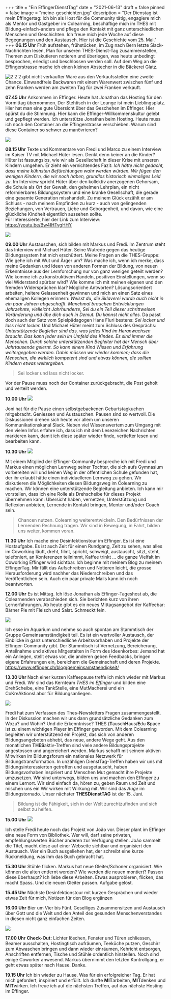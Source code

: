 +++
title = "Ein EffingerDienstTag"
date = "2021-06-13"
draft = false
pinned = false
image = "meine-geschichten.jpg"
description = "Der Dienstag ist mein Effingertag: Ich bin als Host für die Community tätig, engagiere mich als Mentor und Gastgeber im Colearning, beschäftige mich im THES mit Bildung-einfach-anders und pflege den Kontakt mit ganz unterschiedlichen Menschen und Geschichten. Ich freue mich jede Woche auf diese Begegnungen und den Austausch. Hier ist die Geschichte vom 25. Mai."
+++
**06.15 Uhr**
Früh aufstehen, frühstücken, im Zug nach Bern letzte Slack-Nachrichten lesen, Plan für unseren THES-Dienst-Tag zusammenstellen, Themen zum Diskutieren notieren und überlegen, was heute unbedingt besprochen, erledigt und beschlossen werden soll. Auf dem Weg an die Effingerstrasse mache ich einen kleinen Abstecher in die Bäckerei Glatz.

![2 2 2 gibt nicht verkaufter Ware aus den Verkaufsstellen eine zweite Chance. Einwandfreie Backwaren mit einem Warenwert zwischen fünf und zehn Franken werden am zweiten Tag für zwei Franken verkauft.](folie1.jpg)

**07.45 Uhr** 
Ankommen im Effinger. Heute hat Jonathan das Hosting für den Vormittag übernommen. Der Stehtisch in der Lounge ist mein Lieblingsplatz. Hier hat man eine gute Übersicht über das Geschehen im Effinger. Hier spürst du die Stimmung. Hier kann die Effinger-Willkommenskultur gelebt und gepflegt werden.
Ich unterstütze Jonathan beim Hosting. Heute muss ich noch den Container an die Effingerstrasse verschieben. Warum sind diese Container so schwer zu manövrieren?

![](effingertag.jpg)

**08.15 Uhr**
Texte und Kommentare von Fredi und Marco zu einem Interview im Kaiser TV mit Michael Hüter lesen. Denkt denn keiner an die Kinder? Hüter ist fassungslos, wie wir als Gesellschaft in dieser Krise mit unseren Kindern umgehen. Er zieht ein vernichtendes Fazit: *Ich hätte nicht gedacht, dass meine kühnsten Befürchtungen wahr werden würden. Wir fügen den wenigen Kindern, die wir noch haben, grundlos historisch einmaliges Leid zu*. Im Interview spricht Hüter über den kollektiv anerzogenen Gehorsam, die Schule als Ort der Gewalt, den geheimen Lehrplan, ein nicht reformierbares Bildungssystem und eine kranke Gesellschaft, die gerade eine gesamte Generation misshandelt. Zu meinem Glück erzählt er am Schluss - nach meinem Empfinden zu kurz - auch von gelingenden Beziehungen, von Vertrauen, Liebe und Geborgenheit, und davon, wie eine glückliche Kindheit eigentlich aussehen sollte.\
Für Interessierte, hier der Link zum Interview: <https://youtu.be/Bw4IHTvgHHY>

![](folie4.jpg)

**09.00 Uhr**
Austauschen, sich bilden mit Markus und Fredi. Im Zentrum steht das Interview mit Michael Hüter. Seine Wutrede gegen das heutige Bildungssystem hat mich erschüttert. Meine Fragen an die THES-Gruppe: Wie gehe ich mit Wut und Ärger um? Was mache ich, wenn ich merke, dass meine Gedanken und Ideen von anderen Formen der Bildung, von neuen Erkenntnisse aus der Lernforschung nur von ganz wenigen geteilt werden? Wie komme ich zu konstruktivem Handeln, positiven Einstellungen, wenn so viel Widerstand spürbar wird? Wie komme ich mit meinen eigenen und den fremden Widersprüchen klar?
Mögliche Antworten?
Lösungsorientiert arbeiten, heitere Gelassenheit gewinnen und mich an einen Satz eines ehemaligen Kollegen erinnern: *Weisst du, die Sklaverei wurde auch nicht in ein paar Jahren abgeschafft. Manchmal brauchen Entwicklungen Jahrzehnte, vielleicht Jahrhunderte, Sei du ein Teil dieser schrittweisen Veränderung und übe dich auch in Demut.* *Du kannst nicht alles.* 
Da passt doch auch der Satz vom Spielpädagogen Hans Fluri bestens: *Sei locker und lass nicht locker.* 
Und Michael Hüter meint zum Schluss des Gesprächs: *Unterstützende Begleiter sind das, was jedes Kind im Heranwachsen braucht. Das kann jeder sein im Umfeld des Kindes. Es sind immer die Menschen. Durch solche unterstützenden Begleiter hat der Mensch über Jahrtausende gelernt. So kann einem Kind Wissen und Erfahrung weitergegeben werden. Dahin müssen wir wieder kommen; dass die Menschen, die wirklich kompetent sind und etwas können, die sollten Kindern etwas weitergeben.*

> Sei locker und lass nicht locker. 

Vor der Pause muss noch der Container zurückgebracht, die Post geholt und verteilt werden.

**10.00 Uhr** 
![](folie2.jpg)

Joni hat für die Pause einen selbstgebackenen Geburtstagkuchen mitgebracht. Geniessen und Austauschen. Pausen sind so wertvoll. Die Diskussionen drehen sich heute vor allem um unseren Kommunikationskanal Slack. Neben viel Wissenswertem zum Umgang mit den vielen Infos erfahre ich, dass ich mit dem Lesezeichen Nachrichten markieren kann, damit ich diese später wieder finde, vertiefter lesen und bearbeiten kann.

**10.30 Uhr**
![](colearning.jpg)

Mit einem Mitglied der Effinger-Community bespreche ich mit Fredi und Markus einen möglichen Lernweg seiner Tochter, die sich aufs Gymnasium vorbereiten will und keinen Weg in der öffentlichen Schule gefunden hat, der ihr erlaubt hätte einen individuelleren Lernweg zu gehen. Wir diskutieren die Möglichkeiten diesen Bildungsweg im Colearning zu machen. Wir können eine unterstützende Begleitung anbieten. Ich kann mir vorstellen, dass ich eine Rolle als Drehscheibe für dieses Projekt übernehmen kann: Übersicht haben, vernetzen, Unterstützung und Reflexion anbieten, Lernende in Kontakt bringen, Mentor und/oder Coach sein.

> Chancen nutzen. Colearning weiterentwickeln. Den Bedürfnissen der Lernenden Rechnung tragen. Wir sind in Bewegung, in Fahrt, bilden uns weiter, kommen voran.

**11.30 Uhr**
Ich mache eine Desinfektionstour im Effinger. Es ist eine Hostaufgabe. Es ist auch Zeit für einen Rundgang, Zeit zu sehen, was alles im Coworking läuft, dreht, filmt, spricht, schweigt, austauscht, sitzt, steht, telefoniert, an Konferenzen teilnimmt, Kaffee trinkt ... die ganze Vielfalt im Coworking Effinger wird sichtbar.
Ich beginne mit meinem Blog zu meinem EffingerTag. Mir fällt das Aufschreiben und Notieren leicht, die grosse Herausforderung wird nachher das Niederschreiben und das Veröffentlichen sein. Auch ein paar private Mails kann ich noch beantworten.

**12.00 Uhr**
Es ist Mittag. Ich löse Jonathan als Effinger-Tageshost ab, die Colearnenden verabschieden sich. Sie berichten kurz von ihren Lernerfahrungen. Ab heute gibt es ein neues Mittagsangebot der Kaffeebar: Bärner Pie mit Fleisch und Salat. Schmeckt fein.

![](gemeinsamstän-digkeit.jpg)

Ich esse im Aquarium und nehme so auch spontan am Stammtisch der Gruppe Gemeinsamständigkeit teil. Es ist ein wertvoller Austausch, der Einblicke in ganz unterschiedliche Arbeitsvorhaben und Projekte der Effinger-Community gibt. Der Stammtisch ist Vernetzung, Bereicherung, Anteilnahme und aktives Mitgestalten in Form des Ideenkorbes: Jemand hat ein Anliegen, stellt etwas vor, die anderen geben Feedbacks, bringen eigene Erfahrungen ein, bereichern die Gemeinschaft und deren Projekte.
<https://www.effinger.ch/blog/gemeinsamstaendigkeit/>

**13.30 Uhr**
Nach einer kurzen Kaffeepause treffe ich mich wieder mit Markus und Fredi. Wir sind das Kernteam *THES im Effinger* und bilden eine DrehScheibe, eine TankStelle, eine MutMacherei und ein CoKreAktionsLabor für Bildungsanliegen.

![](thes.jpg)

Fredi hat zum Verfassen des Thes-Newsletters Fragen zusammengestellt. In der Diskussion machen wir uns dann grundsätzliche Gedanken zum Wozu? und Wohin? 
Und die Erkenntnisse? 
THES (**T**ausch**H**aus/**E**du **S**pace ist zu einem wichtigen Player im Effinger geworden. Mit dem Colearning begleiten wir unterstützend ein Projekt, das sich von anderen Bildungsangeboten abhebt, das neue, andere Wege geht. Aus den monatlichen **THES**aktiv-Treffen sind viele andere Bildungsprojekte angestossen und angereichert werden. Markus schafft mit seinem aktiven Mitwirken im Bildungsforum ein nationales Netzwerk für Bildungstransformation. In unzähligen DienstTag-Treffen haben wir uns mit Bildungsinteressierten getroffen und ausgetauscht, haben Bildungsvorhaben inspiriert und Menschen Mut gemacht ihre Projekte umzusetzen. Wir sind unterwegs, bilden uns und machen den Effinger zu einem Lernort. Wir sind einfach da, hören zu, geben Raum und Zeit und mischen uns ein Wir wirken mit Wirkung mit. Wir sind das *Auge* im Bildungstornado.
Unser nächster **THESDienstTAG** ist der 15. Juni.

> Bildung ist die Fähigkeit, sich in der Welt zurechtzufinden und sich selbst zu helfen.

**15.00 Uhr**
![](bibliothek.jpg)

Ich stelle Fredi heute noch das Projekt von João vor. Dieser plant im Effinger eine neue Form von Bibliothek. Wer will, darf seine privaten, empfehlungswerten Bücher anderen zur Verfügung stellen. João sammelt die Titel, macht diese auf einer Webseite sichtbar und organisiert den Austausch. Wer ein Buch ausgeliehen hat, der schreibt eine kurze Rückmeldung, was ihm das Buch gebracht hat.

**15.30 Uhr**
Stühle flicken. Markus hat neue Gleiter/Schoner organisiert. Wie können die alten entfernt werden? Wie werden die neuen montiert? Passen diese überhaupt? Ich liebe diese Arbeiten. Etwas ausprobieren, flicken, das macht Spass. Und die neuen Gleiter passen. Aufgabe gelöst.

**15.45 Uhr**
Nächste Desinfektionstour mit kurzen Gesprächen und wieder etwas Zeit für mich, Notizen für den Blog ergänzen

**16.00 Uhr**
Bier um Vier bis Fünf. Geselliges Zusammensitzen und Austausch über Gott und die Welt und den Anteil des gesunden Menschenverstandes in diesen nicht ganz einfachen Zeiten. 

![](bier-um-vier.jpg)

**17.00 Uhr**
**Check-Out:** Lichter löschen, Fenster und Türen schliessen, Beamer ausschalten, Hostingtisch aufräumen, Teeküche putzen, Geschirr zum Abwaschen bringen und dann wieder einräumen, Kehricht entsorgen, Anschriften entfernen, Tische und Stühle ordentlich hinstellen. Noch sind einige Coworker anwesend. Markus übernimmt den letzten Kontrollgang, er geht etwas später nach Hause. Danke.

**19.15 Uhr** 
Ich bin wieder zu Hause. Was für ein erfolgreicher Tag. Er hat mich gefordert, inspiriert und erfüllt. Ich durfte **MIT**arbeiten, **MIT**denken und **MIT**wirken. Ich freue ich auf die nächsten Treffen, auf das nächste Hosting im Effinger.